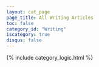```yaml
---
layout: cat_page
page_title: All Writing Articles
toc: false
category_id: "Writing"
iscategory: true
disqus: false
---
```


{% include category_logic.html %}
